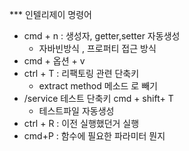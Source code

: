 *** 인텔리제이 명령어
- cmd + n : 생성자, getter,setter 자동생성 
  - 자바빈방식 , 프로퍼티 접근 방식
- cmd + 옵션 + v
- ctrl + T :  리팩토링 관련 단축키 
  - extract method 메소드 로 빼기
- /service 테스트 단축키 cmd + shift+ T
  - 테스트파일 자동생성
- ctrl + R  : 이전 실행했던거 실행
- cmd+P : 함수에 필요한 파라미터 뭔지